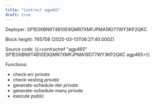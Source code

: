 ```yaml
---
title: "Contract agp465"
draft: true
---
```

Deployer: SP1E0XBN9T4B10E9QMR7XMFJPMA19D77WY3KP2QKC


 



Block height: 765708 (2025-03-13T06:27:40.000Z)

Source code: {{<contractref "agp465" SP1E0XBN9T4B10E9QMR7XMFJPMA19D77WY3KP2QKC agp465>}}

Functions:

* check-err _private_
* check-vesting _private_
* generate-schedule-iter _private_
* generate-schedule-many _private_
* execute _public_
